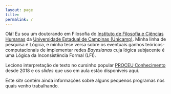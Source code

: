 ```yaml
---
layout: page
title:
permalink: /
---
```


Olá!
Eu sou um doutorando em Filosofia
do [Instituto de Filosofia e Ciências Humanas](https://www.ifch.unicamp.br/ifch/pos/filosofia)
da [Universidade Estadual de Campinas (Unicamp)](https://www.unicamp.br/unicamp/).
Minha linha de pesquisa é Lógica, e
minha tese versa sobre os eventuais ganhos teóricos-computacionais de implementar redes *Bayesianas* cuja lógica subjacente é uma Lógica da Inconsistência Formal (LFI).

Leciono interpretação de texto
no cursinho popular [PROCEU Conhecimento](https://www.facebook.com/cursinhoproceu)
desde 2018 e
os *slides* que uso em aula estão disponíveis aqui.

Este *site* contém ainda informações sobre alguns pequenos programas nos quais venho trabalhando.
